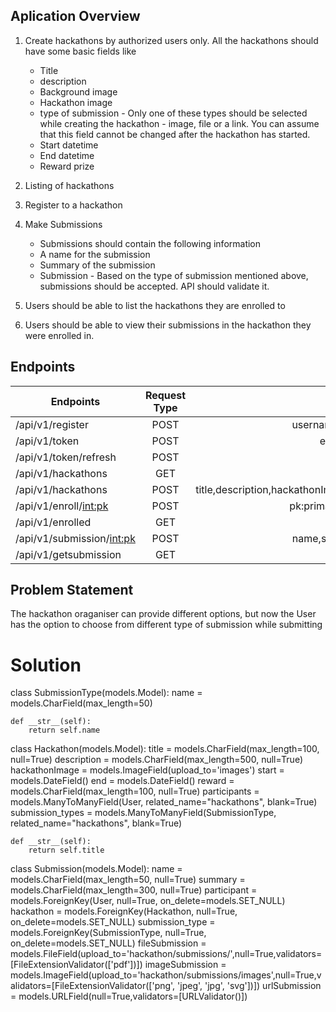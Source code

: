 ## Aplication Overview
1. Create hackathons by authorized users only. All the hackathons should have some basic fields like 
    - Title
    - description
    - Background image
    - Hackathon image
    - type of submission - Only one of these types should be selected while creating the hackathon - image, file or a link. You can assume that this field cannot be changed after the hackathon has started.
    - Start datetime
    - End datetime
    - Reward prize
 
2. Listing of hackathons
3. Register to a hackathon
4. Make Submissions
    - Submissions should contain the following information
    - A name for the submission
    - Summary of the submission
    - Submission - Based on the type of submission mentioned above, submissions should be accepted. API should validate it.
5. Users should be able to list the hackathons they are enrolled to
6. Users should be able to view their submissions in the hackathon they were enrolled in.

## Endpoints


| Endpoints            | Request Type  | Parameters  |
| -------------        |:-------------:|:-------------:      |
| /api/v1/register     | POST          |username, email, paasword|
| /api/v1/token        | POST          |email,password|
| /api/v1/token/refresh| POST          |refresh token|
| /api/v1/hackathons   | GET           |NA|
| /api/v1/hackathons   | POST          |title,description,hackathonImage,typeofSubmission,start,end,reward|
| /api/v1/enroll/<int:pk>|POST         |pk:primary key of hackathon|
| /api/v1/enrolled     | GET           |NA|
| /api/v1/submission/<int:pk>| POST    |name,summary,submission|
| /api/v1/getsubmission| GET           |NA|

## Problem Statement
 The hackathon oraganiser can provide different options, but now the User has the option to choose from different type of submission while submitting

# Solution
class SubmissionType(models.Model):
    name = models.CharField(max_length=50)

    def __str__(self):
        return self.name

class Hackathon(models.Model):
    title = models.CharField(max_length=100, null=True) 
    description = models.CharField(max_length=500, null=True)
    hackathonImage = models.ImageField(upload_to='images')
    start = models.DateField()
    end = models.DateField()
    reward = models.CharField(max_length=100, null=True)
    participants = models.ManyToManyField(User, related_name="hackathons", blank=True)
    submission_types = models.ManyToManyField(SubmissionType, related_name="hackathons", blank=True)

    def __str__(self):
        return self.title

class Submission(models.Model):
    name = models.CharField(max_length=50, null=True)
    summary = models.CharField(max_length=300, null=True)
    participant = models.ForeignKey(User, null=True, on_delete=models.SET_NULL)
    hackathon = models.ForeignKey(Hackathon, null=True, on_delete=models.SET_NULL)
    submission_type = models.ForeignKey(SubmissionType, null=True, on_delete=models.SET_NULL)
    fileSubmission = models.FileField(upload_to='hackathon/submissions/',null=True,validators=[FileExtensionValidator(['pdf'])]) 
    imageSubmission = models.ImageField(upload_to='hackathon/submissions/images',null=True,validators=[FileExtensionValidator(['png', 'jpeg', 'jpg', 'svg'])]) 
    urlSubmission = models.URLField(null=True,validators=[URLValidator()])

